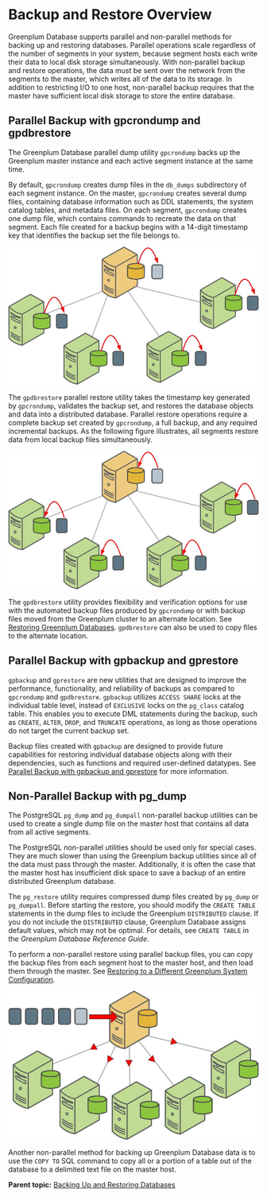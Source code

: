 # Backup and Restore Overview 

Greenplum Database supports parallel and non-parallel methods for backing up and restoring databases. Parallel operations scale regardless of the number of segments in your system, because segment hosts each write their data to local disk storage simultaneously. With non-parallel backup and restore operations, the data must be sent over the network from the segments to the master, which writes all of the data to its storage. In addition to restricting I/O to one host, non-parallel backup requires that the master have sufficient local disk storage to store the entire database.

## Parallel Backup with gpcrondump and gpdbrestore 

The Greenplum Database parallel dump utility `gpcrondump` backs up the Greenplum master instance and each active segment instance at the same time.

By default, `gpcrondump` creates dump files in the `db_dumps` subdirectory of each segment instance. On the master, `gpcrondump` creates several dump files, containing database information such as DDL statements, the system catalog tables, and metadata files. On each segment, `gpcrondump` creates one dump file, which contains commands to recreate the data on that segment. Each file created for a backup begins with a 14-digit timestamp key that identifies the backup set the file belongs to.

![](../graphics/gp_dump.jpg "Parallel Backups in Greenplum Database")

The `gpdbrestore` parallel restore utility takes the timestamp key generated by `gpcrondump`, validates the backup set, and restores the database objects and data into a distributed database. Parallel restore operations require a complete backup set created by `gpcrondump`, a full backup, and any required incremental backups. As the following figure illustrates, all segments restore data from local backup files simultaneously.

![](../graphics/gp_restore.jpg "Parallel Restores in Greenplum Database")

The `gpdbrestore` utility provides flexibility and verification options for use with the automated backup files produced by `gpcrondump` or with backup files moved from the Greenplum cluster to an alternate location. See [Restoring Greenplum Databases](restore-parallel.html). `gpdbrestore` can also be used to copy files to the alternate location.

## Parallel Backup with gpbackup and gprestore 

`gpbackup` and `gprestore` are new utilities that are designed to improve the performance, functionality, and reliability of backups as compared to `gpcrondump` and `gpdbrestore`. `gpbackup` utilizes `ACCESS SHARE` locks at the individual table level, instead of `EXCLUSIVE` locks on the `pg_class` catalog table. This enables you to execute DML statements during the backup, such as `CREATE`, `ALTER`, `DROP`, and `TRUNCATE` operations, as long as those operations do not target the current backup set.

Backup files created with `gpbackup` are designed to provide future capabilities for restoring individual database objects along with their dependencies, such as functions and required user-defined datatypes. See [Parallel Backup with gpbackup and gprestore](backup-gpbackup.html) for more information.

## Non-Parallel Backup with pg\_dump 

The PostgreSQL `pg_dump` and `pg_dumpall` non-parallel backup utilities can be used to create a single dump file on the master host that contains all data from all active segments.

The PostgreSQL non-parallel utilities should be used only for special cases. They are much slower than using the Greenplum backup utilities since all of the data must pass through the master. Additionally, it is often the case that the master host has insufficient disk space to save a backup of an entire distributed Greenplum database.

The `pg_restore` utility requires compressed dump files created by `pg_dump` or `pg_dumpall`. Before starting the restore, you should modify the `CREATE TABLE` statements in the dump files to include the Greenplum `DISTRIBUTED` clause. If you do not include the `DISTRIBUTED` clause, Greenplum Database assigns default values, which may not be optimal. For details, see `CREATE TABLE` in the *Greenplum Database Reference Guide*.

To perform a non-parallel restore using parallel backup files, you can copy the backup files from each segment host to the master host, and then load them through the master. See [Restoring to a Different Greenplum System Configuration](restore-diff-system.html).

![](../graphics/nonpar_restore.jpg "Non-parallel Restore Using Parallel Backup Files")

Another non-parallel method for backing up Greenplum Database data is to use the `COPY TO` SQL command to copy all or a portion of a table out of the database to a delimited text file on the master host.

**Parent topic:** [Backing Up and Restoring Databases](../managing/backup-main.html)

